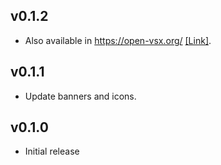 ## v0.1.2

-   Also available in <https://open-vsx.org/>
    [[Link]](https://open-vsx.org/extension/dieghernan/selenized-theme).

## v0.1.1

-   Update banners and icons.

## v0.1.0

-   Initial release

